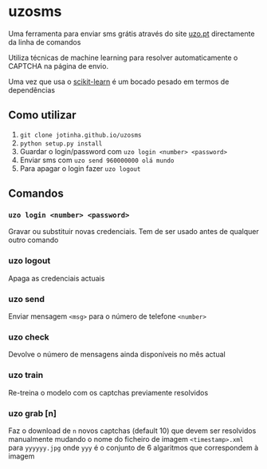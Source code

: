uzosms
======

Uma ferramenta para enviar sms grátis através do site [uzo.pt](http://www.uzo.pt) directamente da linha de comandos

Utiliza técnicas de machine learning para resolver automaticamente o CAPTCHA na página de envio.

Uma vez que usa o [scikit-learn](http://scikit-learn.org/stable/) é um bocado pesado em termos de dependências

Como utilizar
-------------
1. `git clone jotinha.github.io/uzosms`
2. `python setup.py install`
3. Guardar o login/password com `uzo login <number> <password>`
4. Enviar sms com `uzo send 960000000 olá mundo`
5. Para apagar o login fazer `uzo logout`

Comandos
--------
### `uzo login <number> <password>`    
Gravar ou substituir novas credenciais. Tem de ser usado antes de qualquer outro comando

### uzo logout                       
Apaga as credenciais actuais

### uzo send <number> <msg>
Enviar mensagem `<msg>` para o número de telefone `<number>`

### uzo check
Devolve o número de mensagens ainda disponíveis no mês actual

### uzo train
Re-treina o modelo com os captchas previamente resolvidos

### uzo grab [n]
Faz o download de `n` novos captchas (default 10) que devem ser resolvidos manualmente mudando o nome do ficheiro de
imagem `<timestamp>.xml` para `yyyyyy.jpg` onde `yyy` é o conjunto de 6 algaritmos que correspondem à imagem      
